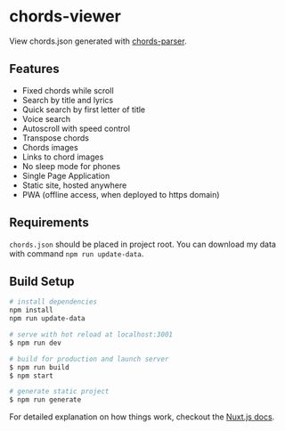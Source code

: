 # chords-viewer

View chords.json generated with [chords-parser](https://github.com/popstas/chords-parser).

## Features
- Fixed chords while scroll
- Search by title and lyrics
- Quick search by first letter of title
- Voice search
- Autoscroll with speed control
- Transpose chords
- Chords images
- Links to chord images
- No sleep mode for phones
- Single Page Application
- Static site, hosted anywhere
- PWA (offline access, when deployed to https domain)

## Requirements
`chords.json` should be placed in project root. You can download my data with command `npm run update-data`.

## Build Setup

``` bash
# install dependencies
npm install
npm run update-data

# serve with hot reload at localhost:3001
$ npm run dev

# build for production and launch server
$ npm run build
$ npm start

# generate static project
$ npm run generate
```

For detailed explanation on how things work, checkout the [Nuxt.js docs](https://github.com/nuxt/nuxt.js).
